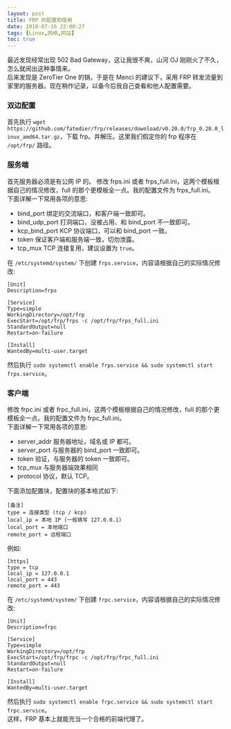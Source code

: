 ```yaml
---
layout: post
title: FRP 的配置和使用
date: 2018-07-16 22:00:27
tags: [Linux,网络,网站]
toc: true
---
```


最近发现经常出现 502 Bad Gateway，这让我很不爽，山河 OJ 刚刚火了不久，怎么就闹出这种事情来。  
后来发现是 ZeroTier One 的锅，于是在 Menci 的建议下，采用 FRP 转发流量到家里的服务器。现在稍作记录，以备今后我自己查看和他人配置需要。

### 双边配置
首先执行 `wget https://github.com/fatedier/frp/releases/download/v0.20.0/frp_0.20.0_linux_amd64.tar.gz`，下载 frp。并解压。这里我们假定你的 frp 程序在 `/opt/frp/` 路径。

### 服务端
首先服务器必须是有公网 IP 的。
修改 frps.ini 或者 frps_full.ini，这两个模板根据自己的情况修改，full 的那个更模板全一点。我的配置文件为 frps_full.ini。  
下面详解一下常用各项的意思:
- bind_port 绑定的交流端口，和客户端一致即可。
- bind_udp_port 打洞端口，没被占用、和 bind_port 不一致即可。
- kcp_bind_port KCP 协议端口，可以和 bind_port 一致。
- token 保证客户端和服务端一致，切勿泄露。
- tcp_mux TCP 连接复用，建议设置为 `true`。

在 `/etc/systemd/system/` 下创建 `frps.service`，内容请根据自己的实际情况修改:
```
[Unit]
Description=frps

[Service]
Type=simple
WorkingDirectory=/opt/frp
ExecStart=/opt/frp/frps -c /opt/frp/frps_full.ini
StandardOutput=null
Restart=on-failure

[Install]
WantedBy=multi-user.target
```
然后执行 `sudo systemctl enable frps.service && sudo systemctl start frps.service`。

### 客户端
修改 frpc.ini 或者 frpc_full.ini，这两个模板根据自己的情况修改，full 的那个更模板全一点。我的配置文件为 frpc_full.ini。  
下面详解一下常用各项的意思:
- server_addr 服务器地址，域名或 IP 都可。
- server_port 与服务器的 bind_port 一致即可。
- token 验证，与服务器的 token 一致即可。
- tcp_mux 与服务器端效果相同
- protocol 协议，默认 TCP。

下面添加配置块，配置块的基本格式如下:
```
[备注]
type = 连接类型 (tcp / kcp)
local_ip = 本地 IP (一般填写 127.0.0.1)
local_port = 本地端口
remote_port = 远程端口
```
例如:
```
[https]
type = tcp
local_ip = 127.0.0.1
local_port = 443
remote_port = 443
```
在 `/etc/systemd/system/` 下创建 `frpc.service`，内容请根据自己的实际情况修改:
```
[Unit]
Description=frpc

[Service]
Type=simple
WorkingDirectory=/opt/frp
ExecStart=/opt/frp/frpc -c /opt/frp/frpc_full.ini
StandardOutput=null
Restart=on-failure

[Install]
WantedBy=multi-user.target
```
然后执行 `sudo systemctl enable frpc.service && sudo systemctl start frpc.service`。  
这样，FRP 基本上就能充当一个合格的前端代理了。

